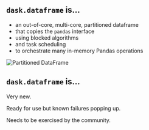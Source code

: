 ## `dask.dataframe` is...

*  an out-of-core, multi-core, partitioned dataframe
*  that copies the `pandas` interface
*  using blocked algorithms
*  and task scheduling
*  to orchestrate many in-memory Pandas operations

<img src="images/dataframe.png" alt="Partitioned DataFrame">


## `dask.dataframe` is...

Very new.

Ready for use but known failures popping up.

Needs to be exercised by the community.
